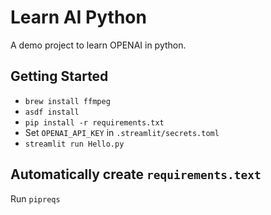 # Learn AI Python

A demo project to learn OPENAI in python.

## Getting Started

- `brew install ffmpeg`
- `asdf install`
- `pip install -r requirements.txt`
- Set `OPENAI_API_KEY` in `.streamlit/secrets.toml`
- `streamlit run Hello.py`

## Automatically create `requirements.text`

Run `pipreqs`

